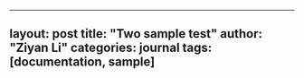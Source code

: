 
---
layout: post
title: "Two sample test"
author: "Ziyan Li"
categories: journal
tags: [documentation, sample]
---
